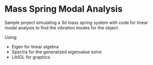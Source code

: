 # Mass Spring Modal Analysis

Sample project simulating a 3d mass spring system with code for linear modal analysis to find the vibration modes for the object.

Using:
 - Eigen for linear algebra
 - Spectra for the generalized eigenvalue solve
 - LibIGL for graphics


